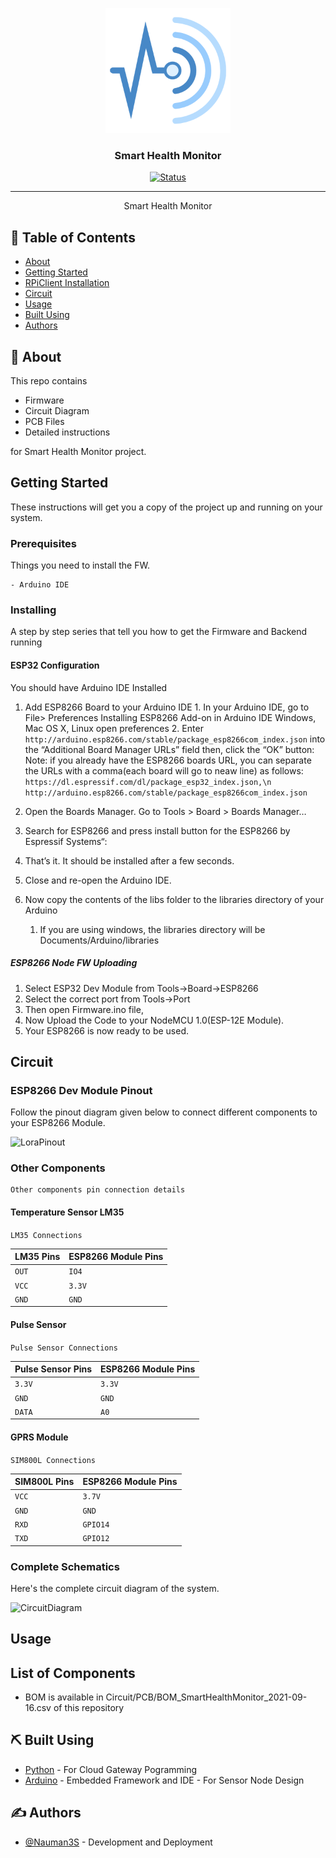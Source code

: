 <p align="center">
  <a href="" rel="noopener">
 <img width=200px height=200px src="Circuit/smartHM.png" alt="Project logo"></a>
</p>

<h3 align="center">Smart Health Monitor</h3>

<div align="center">

[![Status](https://img.shields.io/badge/status-active-success.svg)]()


</div>

---


<p align="center"> Smart Health Monitor
    <br> 
</p>

## 📝 Table of Contents

- [About](#about)
- [Getting Started](#getting_started)
- [RPiClient Installation](#Installation)
- [Circuit](#circuit)
- [Usage](#usage)
- [Built Using](#built_using)
- [Authors](#authors)


## 🧐 About <a name = "about"></a>

This repo contains

- Firmware
- Circuit Diagram
- PCB Files
- Detailed instructions

for Smart Health Monitor project.



## Getting Started <a name = "getting_started"></a>

These instructions will get you a copy of the project up and running on your system.


### Prerequisites

Things you need to install the FW.

```
- Arduino IDE
```

### Installing <a name = "installing"></a>

A step by step series that tell you how to get the Firmware and Backend running

#### ESP32 Configuration

You should have Arduino IDE Installed

  1.  Add ESP8266 Board to your Arduino IDE
    1. In your Arduino IDE, go to File> Preferences
        Installing ESP8266 Add-on in Arduino IDE Windows, Mac OS X, Linux open preferences
    2. Enter ```http://arduino.esp8266.com/stable/package_esp8266com_index.json``` 
        into the “Additional Board Manager URLs” field then, click the “OK” button:
        Note: if you already have the ESP8266 boards URL, you can separate the URLs with a comma(each board will go to neaw line) as follows:
        ```https://dl.espressif.com/dl/package_esp32_index.json,\n http://arduino.esp8266.com/stable/package_esp8266com_index.json```
    
    
  2. Open the Boards Manager. Go to Tools > Board > Boards Manager…
  3. Search for ESP8266 and press install button for the ESP8266 by Espressif Systems“:
  4. That’s it. It should be installed after a few seconds.
  5.  Close and re-open the Arduino IDE.

  6.  Now copy the contents of the libs folder to the libraries directory of your Arduino
      1. If you are using windows, the libraries directory will be Documents/Arduino/libraries

##### ESP8266 Node FW Uploading
  1.  Select ESP32 Dev Module from Tools->Board->ESP8266
  2.  Select the correct port from Tools->Port
  3.  Then open Firmware.ino file,
  4.  Now Upload the Code to your NodeMCU 1.0(ESP-12E Module).
  5.  Your ESP8266 is now ready to be used.



## Circuit <a name = "circuit"></a>


### ESP8266 Dev Module Pinout


Follow the pinout diagram given below to connect different components to your ESP8266 Module.

![LoraPinout](Circuit/PinoutESP8266.jpg.jpg)

### Other Components

```http
Other components pin connection details
```


#### Temperature Sensor LM35

```LM35 Connections```

| LM35 Pins | ESP8266 Module Pins| 
| :--- | :--- | 
| `OUT` | `IO4` |
| `VCC` | `3.3V` |
| `GND` | `GND` | 

#### Pulse Sensor

```Pulse Sensor Connections```

| Pulse Sensor Pins | ESP8266 Module Pins| 
| :--- | :--- | 
| `3.3V` | `3.3V` |
| `GND` | `GND` |
| `DATA` | `A0` |

#### GPRS Module

```SIM800L Connections```

| SIM800L Pins | ESP8266 Module Pins| 
| :--- | :--- | 
| `VCC` | `3.7V` |
| `GND` | `GND` |
| `RXD` | `GPIO14` |
| `TXD` | `GPIO12` |


### Complete Schematics

Here's the complete circuit diagram of the system.

![CircuitDiagram](Circuit/sch.png)

## Usage <a name = "usage"></a>


## List of Components <a name = "list"></a>

-   BOM is available in Circuit/PCB/BOM_SmartHealthMonitor_2021-09-16.csv of this repository


## ⛏️ Built Using <a name = "built_using"></a>

- [Python](https://www.python.org/) - For Cloud Gateway Pogramming
- [Arduino](https://www.arduino.cc/) - Embedded Framework and IDE - For Sensor Node Design


## ✍️ Authors <a name = "authors"></a>

- [@Nauman3S](https://github.com/Nauman3S) - Development and Deployment
